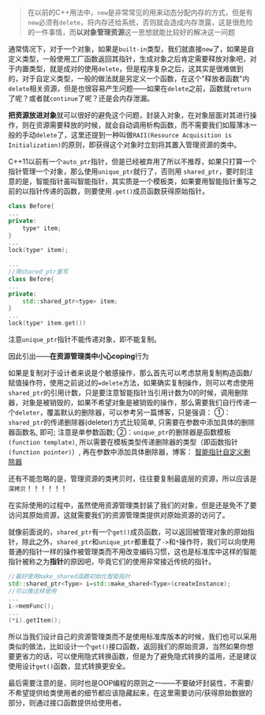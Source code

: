 > 在以前的C++用法中，`new`是非常常见的用来动态分配内存的方式，但是有`new`必须有`delete`，将内存还给系统，否则就会造成内存泄露，这是很危险的一件事情，而**以对象管理资源**这一思想就能比较好的解决这一问题

通常情况下，对于一个对象，如果是`built-in`类型，我们就直接`new`了，如果是自定义类型，一般使用工厂函数返回其指针，生成对象之后肯定需要释放对象吧，对于内置类型，就是成对的使用`delete`，但是程序复杂之后，这其实是很难做到的，对于自定义类型，一般的做法就是另定义一个函数，在这个"释放者函数"内`delete`相关资源，但是也很容易产生问题——如果在`delete`之前，函数就`return`了呢？或者就`continue`了呢？还是会内存泄漏。

**把资源放进对象**就可以很好的避免这个问题，封装入对象，在对象层面对其进行操作，则在资源需要释放的时候，就会自动调用析构函数，而不需要我们如履薄冰一般的手动`delete`了，这里还提到一种叫做`RAII(Resource Acquisition is Initialization)`的原则，即获得这个对象时立刻将其置入管理资源的类中。

C++11以前有一个`auto_ptr`指针，但是已经被弃用了所以不推荐，如果只打算一个指针管理一个对象，那么使用`unique_ptr`就行了，否则用	`shared_ptr`，要时刻注意的是，智能指针虽叫智能指针，其实质是一个模板类，如果要用智能指针重写之前的以指针传递的函数，则要使用`.get()`成员函数获得原始指针。
```cpp
class Before{
...
private:
	type* item;
}
...
lock(type* item);

...
//用shared_ptr重写
class Before{
...
private:
	std::shared_ptr<type> item;
}
...
lock(type* item.get())
```
注意`unique_ptr`指针不能传递对象，即不能复制。

因此引出——**在资源管理类中小心coping**行为

如果是复制对于设计者来说是个敏感操作，那么首先可以考虑禁用复制构造函数/赋值操作符，使用之前说过的`=delete`方法，如果确实复制操作，则可以考虑使用`shared_ptr`的引用计数，只是要注意智能指针当引用计数为0的时候，调用删除器，对象是被销毁的，如果不希望对象是被销毁的操作，那么需要我们自行传递一个`deleter`，覆盖默认的删除器，可以参考另一篇博客，只是强调：
①：`shared_ptr`的传递删除器(deleter)方式比较简单, 只需要在参数中添加具体的删除器函数名, 即可; 注意是单参数函数;
②：`unique_ptr`的删除器是函数模板`(function template)`, 所以需要在模板类型传递删除器的类型（即函数指针`(function pointer)`）, 再在参数中添加具体删除器，博客：
[智能指针自定义删除器](http://blog.csdn.net/caroline_wendy/article/details/16938707)

还有不能忽略的是，管理资源的类拷贝时，往往要复制最底层的资源，所以应该是`深拷贝`！！！！！！

在实际使用的过程中，虽然使用资源管理类封装了我们的对象，但是还是免不了要访问其原始资源，这就需要我们的资源管理类提供对原始资源的访问了。

就像前面说的，`shared_ptr`有一个`get()`成员函数，可以返回被管理对象的原始指针，除此之外，`shared_ptr`和`unique_ptr`都重载了`->`和`*`操作符，我们可以向使用普通的指针一样的操作被管理类而不用改变编码习惯，这也是标准库中这样的智能指针被称之为**指针**的原因吧，毕竟它们的使用非常接近传统的指针。
```cpp
//最好使用make_shared函数初始化智能指针
std::shared_ptr<Type> i=std::make_shared<Type>(createInstance);
//可以像这样使用
...
i->memFunc();
...
(*i).getItem();
```
所以当我们设计自己的资源管理类而不是使用标准库版本的时候，我们也可以采用类似的做法，比如设计一个`get()`接口函数，返回我们的原始资源，当然如果你想要更省力的话，可以使用隐式转换函数，但是为了避免隐式转换的滥用，还是建议使用设计`get()`函数，显式转换更安全。

最后需要注意的是，同时也是OOP编程的原则之一——不要破坏封装性，不需要/不希望提供给类使用者的细节都应该隐藏起来，在这里需要访问/获得原始数据的部分，则通过接口函数提供给使用者。
